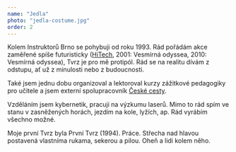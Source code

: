```yaml
---
name: "Jedla"
photo: "jedla-costume.jpg"
order: 2
---
```

Kolem Instruktorů Brno se pohybuji od roku 1993. Rád pořádám akce zaměřené spíše futuristicky ([HiTech](http://hitech.instruktori.cz/),
2001: Vesmírná odyssea, 2010: Vesmírná odyssea), Tvrz je pro mě protipól. Rád se na realitu dívám z odstupu, ať už z minulosti nebo z budoucnosti.

Také jsem jednu dobu organizoval a lektoroval kurzy zážitkové pedagogiky pro učitele a jsem externí spolupracovník [České cesty](http://www.ceskacesta.cz/).

Vzděláním jsem kybernetik, pracuji na výzkumu laserů. Mimo to rád spím ve stanu v zasněžených horách, jezdím na kole, lyžích, ap. Rád vyrábím všechno možné.

Moje první Tvrz byla První Tvrz (1994). Práce. Střecha nad hlavou postavená vlastníma rukama, sekerou a pilou. Oheň a lidi kolem něho.

